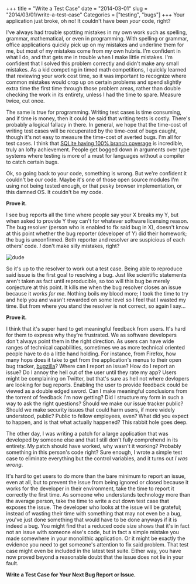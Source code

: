 +++
title = "Write a Test Case"
date = "2014-03-01"
slug = "2014/03/01/write-a-test-case"
Categories = ["testing", "bugs"]
+++
Your application just broke, oh no!  It couldn't have been *your* code, right?

I've always had trouble spotting mistakes in my own work such as spelling,
grammar, mathematical, or even in programming.  With spelling or grammar,
office applications quickly pick up on my mistakes and underline them for me,
but most of my mistakes come from my own hubris.  I'm confident in what I do,
and that gets me in trouble when I make little mistakes.  I'm confident that I
solved this problem correctly and didn't make any small mistakes.  As a kid
competing in timed math competitions, I quickly learned that reviewing your
work cost time, so it was important to recognize where common mistakes would
crop up on certain problems and spend slightly extra time the first time
through those problem areas, rather than double checking the work in its
entirety, unless I had the time to spare.  Measure twice, cut once.

The same is true for programming.  Writing test cases is time consuming, and if
time is money, then it could be said that writing tests is costly.  There's
probably a logical fallacy in there.  In general, we hope that the time-cost of
writing test
cases will be recuperated by the time-cost of bugs caught, though it's not easy
to measure the time-cost of averted bugs.  I'm all for test cases.  I think
that
[SQLite having 100% branch coverage](http://sqlite.org/testing.html#coverage)
is incredible, truly an lofty
achievement.  People get bogged down in arguments over type systems where
testing is more of a must for languages without a compiler to catch certain
bugs.

Ok, so going back to your code, something is wrong.  But we're confident it
couldn't be *our* code.  Maybe it's one of those open source modules I'm using
not being tested enough, or that pesky browser implementation, or this damned
OS.  It couldn't be *my* code.

**Prove it.**

I see bug reports all the time where people say your X breaks my Y, but when
asked to provide Y they can't for whatever software licensing reason.  The bug
resolver (person who is enabled to fix said bug in X), doesn't know at this
point whether the bug reporter (developer of Y) did their homework; the bug is
unconfirmed.  Both reporter and resolver are suspicious of each others' code.
*I* don't make silly mistakes, right?

![dude](/images/dude.jpg)

So it's up to the resolver to work out a test case.  Being able to reproduce
said issue is the first goal to resolving a bug.  Just like scientific
statements aren't taken as fact until reproducible, so too will this bug be
merely conjecture at this point.  It kills me when the bug resolver closes an
issue because it *works for me*.  Nothing boils my blood more; I took the time
to try and help you and wasn't rewarded on some level so I feel that I wasted
my time.  But from where you stand the resolver is not correct, so again I
say...

**Prove it.**

I think that it's super hard to get meaningful feedback from users.  It's hard
for them to express why they're frustrated.  We as software developers don't
always point them in the right direction.  As users can have wide ranges of
technical capabilities, sometimes we as more technical oriented people have to
do a little hand holding.  For instance, from Firefox, how many hops does it
take to get from the application's menus to their open bug tracker,
[bugzilla](https://bugzilla.mozilla.org/)?
Where can I report an issue?  How do I report an issue?
Do I annoy the hell out of the user until they rate my app?
Users might be complaining on Twitter, but that's sure as hell not where
devlopers are looking for bug reports.
Enabling the user to provide feedback could be
viewed as a double edged sword.  Can I make meaningful conclusions from the
torrent of feedback I'm now getting?  Did I structure my form in such a way to
ask the right questions?  Should we make our issue tracker public?  Should we
make security issues that could harm users, if more widely understood, public?
Public to fellow employees, even?  What did you expect to happen, and is that
what actually happened?  This rabbit hole goes deep.

The other day, I was writing a patch for a large application that was developed
by someone else and that I still don't fully comprehend in its entirety. My
patch should have worked, why wasn't it working?  Probably something in this
person's code right?  Sure enough, I wrote a simple test case to eliminate
everything but the control variables, and it turns out *I was wrong*.

It's hard to get users to
do more than the bare minimum to report an issue, even at all, but to prevent
the issue from being ignored or closed because it works for the developer in
their environment, take the time to report it correctly the first time.
As someone who understands technology more than the average person, take the
time to write a cut down test case that
exposes the issue. The developer who looks at the issue will be grateful;
instead of wasting their time with something that may not even be a bug, you've
just done something that would have to be done anyways if it is indeed a bug.
You might find that a reduced code size shows that it's in
fact not an issue with someone else's code, but in fact a simple mistake you
made somewhere in your monolithic application.  Or it might be exactly the
evidence you need to get someone's attention to fix said problem.  That test
case might even be included in the latest test suite.  Either way, you have now
proved beyond a reasonable doubt that the issue does not lie in your fault.

**Write a Test Case for Your Next Bug Report or Issue.**

